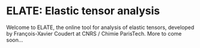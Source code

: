 ELATE: Elastic tensor analysis
=====

Welcome to ELATE, the online tool for analysis of elastic tensors, developed by François-Xavier Coudert at CNRS / Chimie ParisTech. More to come soon...

